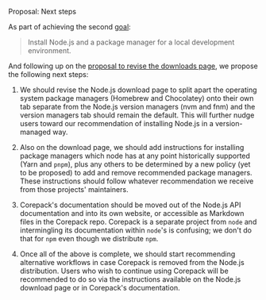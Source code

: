 Proposal: Next steps

As part of achieving the second [goal](./goals.md):

> Install Node.js and a package manager for a local development environment.

And following up on the [proposal to revise the downloads page](./proposal-revise-downloads-page.md), we propose the following next steps:

1. We should revise the Node.js download page to split apart the operating system package managers (Homebrew and Chocolatey) onto their own tab separate from the Node.js version managers (nvm and fnm) and the version managers tab should remain the default. This will further nudge users toward our recommendation of installing Node.js in a version-managed way.

2. Also on the download page, we should add instructions for installing package managers which node has at any point historically supported (Yarn and `pnpm`), plus any others to be determined by a new policy (yet to be proposed) to add and remove recommended package managers. These instructions should follow whatever recommendation we receive from those projects' maintainers.

3. Corepack's documentation should be moved out of the Node.js API documentation and into its own website, or accessible as Markdown files in the Corepack repo. Corepack is a separate project from `node` and intermingling its documentation within `node`'s is confusing; we don't do that for `npm` even though we distribute `npm`.

4. Once all of the above is complete, we should start recommending alternative workflows in case Corepack is removed from the Node.js distribution. Users who wish to continue using Corepack will be recommended to do so via the instructions available on the Node.js download page or in Corepack's documentation.

